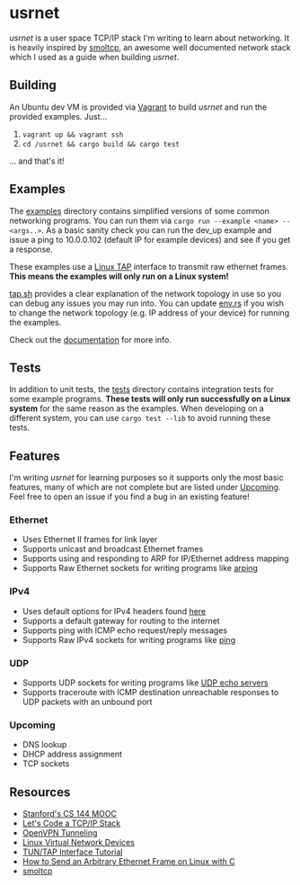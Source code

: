 # usrnet

*usrnet* is a user space TCP/IP stack I'm writing to learn about networking. It is heavily inspired by [smoltcp](https://github.com/m-labs/smoltcp), an awesome well documented network stack which I used as a guide when building *usrnet*.

## Building

An Ubuntu dev VM is provided via [Vagrant](https://www.vagrantup.com/) to build *usrnet* and run the provided examples. Just...

1. `vagrant up && vagrant ssh`
2. `cd /usrnet && cargo build && cargo test`

... and that's it!

## Examples

The [examples](/examples) directory contains simplified versions of some common networking programs. You can run them via `cargo run --example <name> -- <args..>`. As a basic sanity check you can run the dev_up example and issue a ping to 10.0.0.102 (default IP for example devices) and see if you get a response.

These examples use a [Linux TAP](http://backreference.org/2010/03/26/tuntap-interface-tutorial/) interface to transmit raw ethernet frames. **This means the examples will only run on a Linux system!**

[tap.sh](vagrant/tap.sh) provides a clear explanation of the network topology in use so you can debug any issues you may run into. You can update [env.rs](src/examples/env.rs) if you wish to change the network topology (e.g. IP address of your device) for running the examples.

Check out the [documentation](https://andreimaximov.github.io/usrnet-docs) for more info.

## Tests

In addition to unit tests, the [tests](/tests) directory contains integration tests for some example programs. **These tests will only run successfully on a Linux system** for the same reason as the examples. When developing on a different system, you can use `cargo test --lib` to avoid running these tests.

## Features

I'm writing *usrnet* for learning purposes so it supports only the most basic features, many of which are not complete but are listed under [Upcoming](#upcoming). Feel free to open an issue if you find a bug in an existing feature!

### Ethernet

- Uses Ethernet II frames for link layer
- Supports unicast and broadcast Ethernet frames
- Supports using and responding to ARP for IP/Ethernet address mapping
- Supports Raw Ethernet sockets for writing programs like [arping](/examples/arping.rs)

### IPv4

- Uses default options for IPv4 headers found [here](/src/core/repr/ipv4.rs)
- Supports a default gateway for routing to the internet
- Supports ping with ICMP echo request/reply messages
- Supports Raw IPv4 sockets for writing programs like [ping](/examples/ping.rs)

### UDP

- Supports UDP sockets for writing programs like [UDP echo servers](/examples/udp_echo_server.rs)
- Supports traceroute with ICMP destination unreachable responses to UDP packets with an unbound port

### Upcoming

- DNS lookup
- DHCP address assignment
- TCP sockets

## Resources

- [Stanford's CS 144 MOOC](https://lagunita.stanford.edu/courses/Engineering/Networking-SP/SelfPaced/courseware)
- [Let's Code a TCP/IP Stack](http://www.saminiir.com/lets-code-tcp-ip-stack-1-ethernet-arp/)
- [OpenVPN Tunneling](http://www.saminiir.com/openvpn-puts-packets-inside-your-packets)
- [Linux Virtual Network Devices](http://blog.povilasb.com/posts/linux-virtual-network-devices/)
- [TUN/TAP Interface Tutorial](http://backreference.org/2010/03/26/tuntap-interface-tutorial/)
- [How to Send an Arbitrary Ethernet Frame on Linux with C](http://www.microhowto.info/howto/send_an_arbitrary_ethernet_frame_using_an_af_packet_socket_in_c.html)
- [smoltcp](https://github.com/m-labs/smoltcp)
